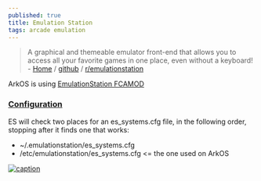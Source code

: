 ```yaml
---
published: true
title: Emulation Station
tags: arcade emulation
---
```

> A graphical and themeable emulator front-end that allows you to access all your favorite games in one place, even without a keyboard! - [Home](https://www.emulationstation.org) / [github](https://github.com/Aloshi/EmulationStation) / [r/emulationstation](https://www.reddit.com/r/emulationstation/)

ArkOS is using [EmulationStation FCAMOD](https://github.com/christianhaitian/EmulationStation-fcamod)

### [Configuration](https://github.com/christianhaitian/EmulationStation-fcamod#configuring)

ES will check two places for an es_systems.cfg file, in the following order, stopping after it finds one that works:

- ~/.emulationstation/es_systems.cfg
- /etc/emulationstation/es_systems.cfg  <= the one used on ArkOS

[![caption](https://emulationstation.org/assets/uisettings_menu.png) ](https://emulationstation.org/gettingstarted.html#config)
